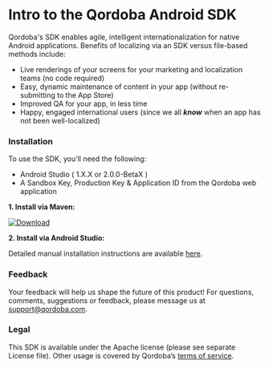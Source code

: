 # Intro to the Qordoba Android SDK


Qordoba's SDK enables agile, intelligent internationalization for native Android applications. Benefits of localizing via an SDK versus file-based methods include:

* Live renderings of your screens for your marketing and localization teams (no code required)
* Easy, dynamic maintenance of content in your app (without re-submitting to the App Store)
* Improved QA for your app, in less time
* Happy, engaged international users (since we all ***know*** when an app has not been well-localized)


### Installation

To use the SDK, you'll need the following:

* Android Studio ( 1.X.X or 2.0.0-BetaX )
* A Sandbox Key, Production Key & Application ID from the Qordoba web application


**1. Install via Maven:**

[ ![Download](https://api.bintray.com/packages/qordobaandroidsdk/maven/qordoba-sdk/images/download.svg) ](https://bintray.com/qordobaandroidsdk/maven/qordoba-sdk/_latestVersion)

**2. Install via Android Studio:**

Detailed manual installation instructions are available [here](https://developers.qordoba.com/android-i18n/installation/).


### Feedback

Your feedback will help us shape the future of this product! For questions, comments, suggestions or feedback, please message us at support@qordoba.com.


### Legal

This SDK is available under the Apache license (please see separate License file). Other usage is covered by Qordoba’s [terms of service](http://www.qordoba.com/terms).
